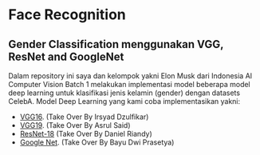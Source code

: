 # Face Recognition
## Gender Classification menggunakan VGG, ResNet and GoogleNet
Dalam repository ini saya dan kelompok yakni Elon Musk dari Indonesia AI Computer Vision Batch 1 melakukan implementasi model beberapa model deep learning untuk klasifikasi jenis kelamin (gender) dengan datasets CelebA. Model Deep Learning yang kami coba implementasikan yakni:

- [VGG16](https://github.com/sadisad/FR-FaceClassificationByGender/tree/main/VGG16). (Take Over By Irsyad Dzulfikar)
- [VGG19](https://github.com/sadisad/FR-FaceClassificationByGender/tree/main/VGG-19). (Take Over By Asrul Said)
- [ResNet-18](https://github.com/sadisad/FR-FaceClassificationByGender/tree/main/ResNet_18) (Take Over By Daniel Riandy)
- [Google Net](https://github.com/sadisad/FR-FaceClassificationByGender/tree/main/Google-Net). (Take Over By Bayu Dwi Prasetya)
